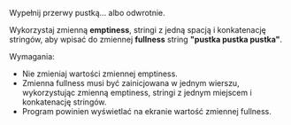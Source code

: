 Wypełnij przerwy pustką... albo odwrotnie.

Wykorzystaj zmienną **emptiness**, stringi z jedną spacją i konkatenację stringów, 
aby wpisać do zmiennej **fullness** string **"pustka pustka pustka"**.

Wymagania:
- Nie zmieniaj wartości zmiennej emptiness.
- Zmienna fullness musi być zainicjowana w jednym wierszu, wykorzystując zmienną emptiness, 
stringi z jednym miejscem i konkatenację stringów.
- Program powinien wyświetlać na ekranie wartość zmiennej fullness.